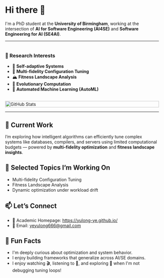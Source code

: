 # Hi there 👋

I'm a PhD student at the **University of Birmingham**, working at the intersection of **AI for Software Engineering (AI4SE)** and **Software Engineering for AI (SE4AI)**.

---

<div style="display: flex; align-items: flex-start; justify-content: space-between; gap: 16px; flex-wrap: wrap;">
  <div style="flex: 1; min-width: 250px;">
    <h3>🧐 Research Interests</h3>
    <ul>
      <li>🧠 <strong>Self-adaptive Systems</strong></li>
      <li>🔁 <strong>Multi-fidelity Configuration Tuning</strong></li>
      <li>🏔️ <strong>Fitness Landscape Analysis</strong></li>
      <li>🧬 <strong>Evolutionary Computation</strong></li>
      <li>🤖 <strong>Automated Machine Learning (AutoML)</strong></li>
    </ul>
  </div>
  <div style="flex: 1; min-width: 300px;">
    <img src="https://github-profile-summary-cards.vercel.app/api/cards/profile-details?username=Yulong-Ye&theme=github_dark" alt="GitHub Stats" style="width: 100%; display: block;"/>
  </div>
</div>




---

## 🚀 Current Work

I’m exploring how intelligent algorithms can efficiently tune complex systems like databases, compilers, and servers using limited computational budgets — powered by **multi-fidelity optimization** and **fitness landscape insights**.

## 📂 Selected Topics I’m Working On

- Multi-fidelity Configuration Tuning  
- Fitness Landscape Analysis
- Dynamic optimization under workload drift  

## 📫 Let’s Connect

- 📖 Academic Homepage: https://yulong-ye.github.io/  
- 📧 Email: yeyulong666@gmail.com  

## 🎯 Fun Facts

- I'm deeply curious about optimization and system behavior.  
- I enjoy building frameworks that generalize across AI/SE domains.  
- I enjoy watching 🎬, listening to 🎵, and exploring 🥘 when I'm not debugging tuning loops!
